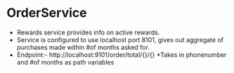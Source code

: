 # OrderService
* Rewards service provides info on active rewards. 
* Service is configured to use localhost port 8101, gives out aggregate of purchases made within #of months asked for.
* Endpoint:-  http://localhost:9101/order/total/{}/{}
*Takes in phonenumber and #of months as path variables 
